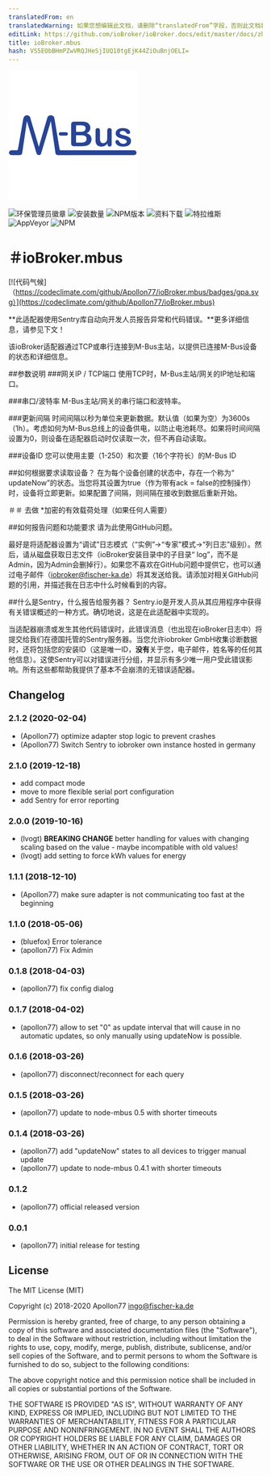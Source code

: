 ```yaml
---
translatedFrom: en
translatedWarning: 如果您想编辑此文档，请删除“translatedFrom”字段，否则此文档将再次自动翻译
editLink: https://github.com/ioBroker/ioBroker.docs/edit/master/docs/zh-cn/adapterref/iobroker.mbus/README.md
title: ioBroker.mbus
hash: VS5EObBHmPZwVRQJHeSjIUQ10tgEjK44ZiOuBnjOELI=
---
```

![商标](../../../en/adapterref/iobroker.mbus/admin/mbus.png)

![环保管理员徽章](https://badges.greenkeeper.io/Apollon77/ioBroker.mbus.svg)
![安装数量](http://iobroker.live/badges/mbus-stable.svg)
![NPM版本](http://img.shields.io/npm/v/iobroker.mbus.svg)
![资料下载](https://img.shields.io/npm/dm/iobroker.mbus.svg)
![特拉维斯](http://img.shields.io/travis/Apollon77/ioBroker.mbus/master.svg)
![AppVeyor](https://ci.appveyor.com/api/projects/status/github/Apollon77/ioBroker.mbus?branch=master&svg=true)
![NPM](https://nodei.co/npm/iobroker.mbus.png?downloads=true)

＃ioBroker.mbus
======================

[![代码气候]（https://codeclimate.com/github/Apollon77/ioBroker.mbus/badges/gpa.svg）](https://codeclimate.com/github/Apollon77/ioBroker.mbus)

**此适配器使用Sentry库自动向开发人员报告异常和代码错误。**更多详细信息，请参见下文！

该ioBroker适配器通过TCP或串行连接到M-Bus主站，以提供已连接M-Bus设备的状态和详细信息。

##参数说明
###网关IP / TCP端口
使用TCP时，M-Bus主站/网关的IP地址和端口。

###串口/波特率
M-Bus主站/网关的串行端口和波特率。

###更新间隔
时间间隔以秒为单位来更新数据。默认值（如果为空）为3600s（1h）。考虑如何为M-Bus总线上的设备供电，以防止电池耗尽。如果将时间间隔设置为0，则设备在适配器启动时仅读取一次，但不再自动读取。

###设备ID
您可以使用主要（1-250）和次要（16个字符长）的M-Bus ID

##如何根据要求读取设备？
在为每个设备创建的状态中，存在一个称为“ updateNow”的状态。当您将其设置为true（作为带有ack = false的控制操作）时，设备将立即更新。如果配置了间隔，则间隔在接收到数据后重新开始。

＃＃ 去做
*加密的有效载荷处理（如果任何人需要）

##如何报告问题和功能要求
请为此使用GitHub问题。

最好是将适配器设置为“调试”日志模式（“实例”->“专家”模式->“列日志”级别）。然后，请从磁盘获取日志文件（ioBroker安装目录中的子目录“ log”，而不是Admin，因为Admin会删掉行）。如果您不喜欢在GitHub问题中提供它，也可以通过电子邮件（iobroker@fischer-ka.de）将其发送给我。请添加对相关GitHub问题的引用，并描述我在日志中什么时候看到的内容。

##什么是Sentry，什么报告给服务器？
Sentry.io是开发人员从其应用程序中获得有关错误概述的一种方式。确切地说，这是在此适配器中实现的。

当适配器崩溃或发生其他代码错误时，此错误消息（也出现在ioBroker日志中）将提交给我们在德国托管的Sentry服务器。当您允许iobroker GmbH收集诊断数据时，还将包括您的安装ID（这是唯一ID，**没有**关于您，电子邮件，姓名等的任何其他信息）。这使Sentry可以对错误进行分组，并显示有多少唯一用户受此错误影响。所有这些都帮助我提供了基本不会崩溃的无错误适配器。

## Changelog

### 2.1.2 (2020-02-04)
* (Apollon77) optimize adapter stop logic to prevent crashes
* (Apollon77) Switch Sentry to iobroker own instance hosted in germany

### 2.1.0 (2019-12-18)
* add compact mode
* move to more flexible serial port configuration
* add Sentry for error reporting

### 2.0.0 (2019-10-16)
* (lvogt) **BREAKING CHANGE** better handling for values with changing scaling based on the value - maybe incompatible with old values!
* (lvogt) add setting to force kWh values for energy

### 1.1.1 (2018-12-10)
* (Apollon77) make sure adapter is not communicating too fast at the beginning

### 1.1.0 (2018-05-06)
* (bluefox) Error tolerance
* (apollon77) Fix Admin

### 0.1.8 (2018-04-03)
* (apollon77) fix config dialog

### 0.1.7 (2018-04-02)
* (apollon77) allow to set "0" as update interval that will cause in no automatic updates, so only manually using updateNow is possible.

### 0.1.6 (2018-03-26)
* (apollon77) disconnect/reconnect for each query

### 0.1.5 (2018-03-26)
* (apollon77) update to node-mbus 0.5 with shorter timeouts

### 0.1.4 (2018-03-26)
* (apollon77) add "updateNow" states to all devices to trigger manual update
* (apollon77) update to node-mbus 0.4.1 with shorter timeouts

### 0.1.2
* (apollon77) official released version

### 0.0.1
* (apollon77) initial release for testing

## License

The MIT License (MIT)

Copyright (c) 2018-2020 Apollon77 <ingo@fischer-ka.de>

Permission is hereby granted, free of charge, to any person obtaining a copy
of this software and associated documentation files (the "Software"), to deal
in the Software without restriction, including without limitation the rights
to use, copy, modify, merge, publish, distribute, sublicense, and/or sell
copies of the Software, and to permit persons to whom the Software is
furnished to do so, subject to the following conditions:

The above copyright notice and this permission notice shall be included in all
copies or substantial portions of the Software.

THE SOFTWARE IS PROVIDED "AS IS", WITHOUT WARRANTY OF ANY KIND, EXPRESS OR
IMPLIED, INCLUDING BUT NOT LIMITED TO THE WARRANTIES OF MERCHANTABILITY,
FITNESS FOR A PARTICULAR PURPOSE AND NONINFRINGEMENT. IN NO EVENT SHALL THE
AUTHORS OR COPYRIGHT HOLDERS BE LIABLE FOR ANY CLAIM, DAMAGES OR OTHER
LIABILITY, WHETHER IN AN ACTION OF CONTRACT, TORT OR OTHERWISE, ARISING FROM,
OUT OF OR IN CONNECTION WITH THE SOFTWARE OR THE USE OR OTHER DEALINGS IN THE
SOFTWARE.